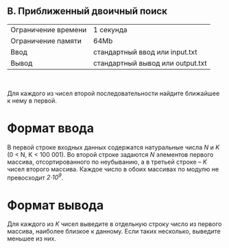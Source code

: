 ## B. Приближенный двоичный поиск

|                     |           |
|---------------------|-----------|
| Ограничение времени | 1 секунда |
| Ограничение памяти  | 64Mb      |
| Ввод                | стандартный ввод или input.txt  |
| Вывод               | стандартный вывод или output.txt |

<br>

Для каждого из чисел второй последовательности найдите ближайшее к нему в первой.

# Формат ввода

В первой строке входных данных содержатся натуральные числа *N* и *K* (0 < N, K < 100 001). Во второй строке задаются *N* элементов первого массива, отсортированного по неубыванию, а в третьей строке – *K* чисел второго массива. Каждое число в обоих массивах по модулю не превосходит *2⋅10<sup>9</sup>*.

# Формат вывода

Для каждого из *K* чисел выведите в отдельную строку число из первого массива, наиболее близкое к данному. Если таких несколько, выведите меньшее из них.
